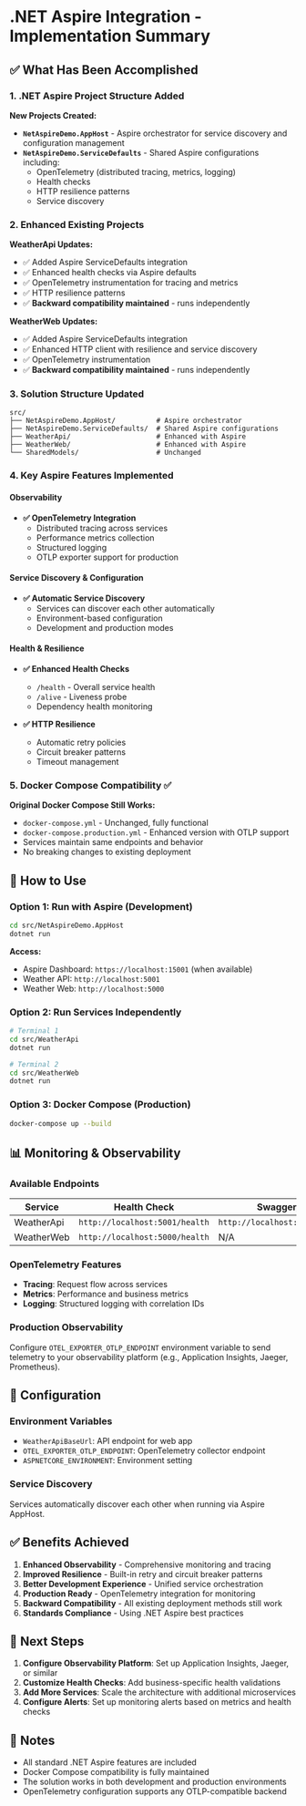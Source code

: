 # .NET Aspire Integration - Implementation Summary

## ✅ What Has Been Accomplished

### 1. .NET Aspire Project Structure Added

**New Projects Created:**
- **`NetAspireDemo.AppHost`** - Aspire orchestrator for service discovery and configuration management
- **`NetAspireDemo.ServiceDefaults`** - Shared Aspire configurations including:
  - OpenTelemetry (distributed tracing, metrics, logging)
  - Health checks
  - HTTP resilience patterns
  - Service discovery

### 2. Enhanced Existing Projects

**WeatherApi Updates:**
- ✅ Added Aspire ServiceDefaults integration
- ✅ Enhanced health checks via Aspire defaults
- ✅ OpenTelemetry instrumentation for tracing and metrics
- ✅ HTTP resilience patterns
- ✅ **Backward compatibility maintained** - runs independently

**WeatherWeb Updates:**
- ✅ Added Aspire ServiceDefaults integration
- ✅ Enhanced HTTP client with resilience and service discovery
- ✅ OpenTelemetry instrumentation
- ✅ **Backward compatibility maintained** - runs independently

### 3. Solution Structure Updated
```
src/
├── NetAspireDemo.AppHost/          # Aspire orchestrator
├── NetAspireDemo.ServiceDefaults/  # Shared Aspire configurations
├── WeatherApi/                     # Enhanced with Aspire
├── WeatherWeb/                     # Enhanced with Aspire
└── SharedModels/                   # Unchanged
```

### 4. Key Aspire Features Implemented

#### Observability
- **✅ OpenTelemetry Integration**
  - Distributed tracing across services
  - Performance metrics collection
  - Structured logging
  - OTLP exporter support for production

#### Service Discovery & Configuration
- **✅ Automatic Service Discovery**
  - Services can discover each other automatically
  - Environment-based configuration
  - Development and production modes

#### Health & Resilience
- **✅ Enhanced Health Checks**
  - `/health` - Overall service health
  - `/alive` - Liveness probe
  - Dependency health monitoring

- **✅ HTTP Resilience**
  - Automatic retry policies
  - Circuit breaker patterns
  - Timeout management

### 5. Docker Compose Compatibility ✅

**Original Docker Compose Still Works:**
- `docker-compose.yml` - Unchanged, fully functional
- `docker-compose.production.yml` - Enhanced version with OTLP support
- Services maintain same endpoints and behavior
- No breaking changes to existing deployment

## 🚀 How to Use

### Option 1: Run with Aspire (Development)
```bash
cd src/NetAspireDemo.AppHost
dotnet run
```
**Access:**
- Aspire Dashboard: `https://localhost:15001` (when available)
- Weather API: `http://localhost:5001`
- Weather Web: `http://localhost:5000`

### Option 2: Run Services Independently
```bash
# Terminal 1
cd src/WeatherApi
dotnet run

# Terminal 2  
cd src/WeatherWeb
dotnet run
```

### Option 3: Docker Compose (Production)
```bash
docker-compose up --build
```

## 📊 Monitoring & Observability

### Available Endpoints
| Service | Health Check | Swagger/API |
|---------|-------------|-------------|
| WeatherApi | `http://localhost:5001/health` | `http://localhost:5001/swagger` |
| WeatherWeb | `http://localhost:5000/health` | N/A |

### OpenTelemetry Features
- **Tracing**: Request flow across services
- **Metrics**: Performance and business metrics
- **Logging**: Structured logging with correlation IDs

### Production Observability
Configure `OTEL_EXPORTER_OTLP_ENDPOINT` environment variable to send telemetry to your observability platform (e.g., Application Insights, Jaeger, Prometheus).

## 🔧 Configuration

### Environment Variables
- `WeatherApiBaseUrl`: API endpoint for web app
- `OTEL_EXPORTER_OTLP_ENDPOINT`: OpenTelemetry collector endpoint
- `ASPNETCORE_ENVIRONMENT`: Environment setting

### Service Discovery
Services automatically discover each other when running via Aspire AppHost.

## ✅ Benefits Achieved

1. **Enhanced Observability** - Comprehensive monitoring and tracing
2. **Improved Resilience** - Built-in retry and circuit breaker patterns
3. **Better Development Experience** - Unified service orchestration
4. **Production Ready** - OpenTelemetry integration for monitoring
5. **Backward Compatibility** - All existing deployment methods still work
6. **Standards Compliance** - Using .NET Aspire best practices

## 🎯 Next Steps

1. **Configure Observability Platform**: Set up Application Insights, Jaeger, or similar
2. **Customize Health Checks**: Add business-specific health validations
3. **Add More Services**: Scale the architecture with additional microservices
4. **Configure Alerts**: Set up monitoring alerts based on metrics and health checks

## 📝 Notes

- All standard .NET Aspire features are included
- Docker Compose compatibility is fully maintained
- The solution works in both development and production environments
- OpenTelemetry configuration supports any OTLP-compatible backend
